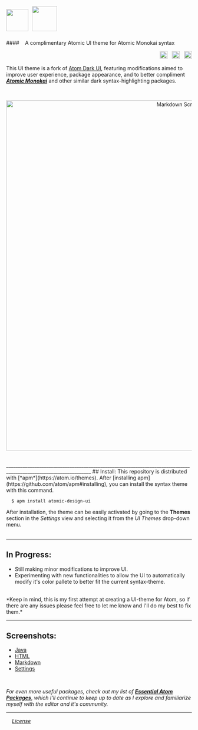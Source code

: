 <img src="https://cloud.githubusercontent.com/assets/16360374/17991222/82596480-6af1-11e6-9c96-3e2996a8be5a.png" height="60"/>&nbsp;&nbsp;<img src="https://cloud.githubusercontent.com/assets/16360374/18036928/5fbcbcdc-6d2c-11e6-9b40-3aad67379241.png" height="68"/>
------------------------------------------------------------------------------------------------------------------------
####&nbsp;&nbsp;&nbsp; A complimentary Atomic UI theme for Atomic Monokai syntax
<p align="right">
    <img src="https://img.shields.io/github/tag/jonsn0w/atomic-design-ui.svg?maxAge=2592000?" height="21" title="version">&nbsp;&nbsp;
    <img src="https://img.shields.io/apm/dm/atomic-design-ui.svg?maxAge=2592000?" height="21" title="apm download">&nbsp;&nbsp;
	<a href="https://gitter.im/Atomic-Design-UI/Lobby">
        <img src="https://badges.gitter.im/Atomic-Design-UI/Lobby.svg" height="21" title="Gitter">
    </a>
</p>

This UI theme is a fork of [Atom Dark UI](https://github.com/atom/atom-dark-ui), featuring modifications aimed to improve user experience, package appearance, and to better compliment [***Atomic Monokai***](https://github.com/JonSn0w/Atomic-Monokai-Syntax) and other similar dark syntax-highlighting packages.

<br>
    <p align="center">
    <img src="https://cloud.githubusercontent.com/assets/16360374/18231352/9642c068-726c-11e6-857a-7e3d76293f88.png" width="950" title="Markdown Screenshot">
    </p>
<br>
__________________________________________________________________________________________________________________
## Install:
  This repository is distributed with [*apm*](https://atom.io/themes). After [installing apm](https://github.com/atom/apm#installing), you can install the syntax theme with this command.

```
  $ apm install atomic-design-ui
```

  After installation, the theme can be easily activated by going to the **Themes** section in the *Settings* view and selecting it from the *UI Themes* drop-down menu.  
  <br>  

__________________________________________________________________________________________________________________
## In Progress:

  * Still making minor modifications to improve UI.
  * Experimenting with new functionalities to allow the UI to automatically modify it's color pallete to better fit the current syntax-theme.

<br>
*Keep in mind, this is my first attempt at creating a UI-theme for Atom, so if there are any issues please feel free to let me know and I'll do my best to fix them.*

__________________________________________________________________________________________________________________
## Screenshots:

  * [Java](https://cloud.githubusercontent.com/assets/16360374/18231369/234c6126-726d-11e6-8858-d9ed8df8e7e3.png)
  * [HTML](https://cloud.githubusercontent.com/assets/16360374/18231558/6cba7498-7271-11e6-9575-d4448e5910d5.png)
  * [Markdown](https://cloud.githubusercontent.com/assets/16360374/18231352/9642c068-726c-11e6-857a-7e3d76293f88.png)
  * [Settings](https://cloud.githubusercontent.com/assets/16360374/18231373/3048eb88-726d-11e6-9ae8-a87e24c11f67.png)
  
<br>

*For even more useful packages, check out my list of* [***Essential Atom Packages***](https://jonsn0w.github.io/projects/2016/08/22/essential-atom-packages.html), *which I'll continue to keep up to date as I explore and familiarize myself with the editor and it's community.*

__________________________________________________________________________________________________________________
&nbsp;&nbsp;&nbsp;&nbsp;[*License*](https://github.com/JonSn0w/Atomic-Design-UI/blob/master/LICENSE.md)
